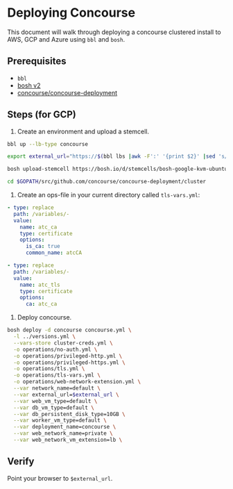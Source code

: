 # Deploying Concourse

This document will walk through deploying a concourse clustered
install to AWS, GCP and Azure using `bbl` and `bosh`.

## Prerequisites

- `bbl`
- [bosh v2](https://bosh.io/docs/cli-v2.html)
- [concourse/concourse-deployment](https://github.com/concourse/concourse-deployment)

## Steps (for GCP)

1. Create an environment and upload a stemcell.

  ```bash
  bbl up --lb-type concourse

  export external_url="https://$(bbl lbs |awk -F':' '{print $2}' |sed 's/ //')"

  bosh upload-stemcell https://bosh.io/d/stemcells/bosh-google-kvm-ubuntu-trusty-go_agent

  cd $GOPATH/src/github.com/concourse/concourse-deployment/cluster
  ```

1. Create an ops-file in your current directory called `tls-vars.yml`:

  ```yml
  - type: replace
    path: /variables/-
    value:
      name: atc_ca
      type: certificate
      options:
        is_ca: true
        common_name: atcCA

  - type: replace
    path: /variables/-
    value:
      name: atc_tls
      type: certificate
      options:
        ca: atc_ca
  ```

1. Deploy concourse.

  ```bash
  bosh deploy -d concourse concourse.yml \
    -l ../versions.yml \
    --vars-store cluster-creds.yml \
    -o operations/no-auth.yml \
    -o operations/privileged-http.yml \
    -o operations/privileged-https.yml \
    -o operations/tls.yml \
    -o operations/tls-vars.yml \
    -o operations/web-network-extension.yml \
    --var network_name=default \
    --var external_url=$external_url \
    --var web_vm_type=default \
    --var db_vm_type=default \
    --var db_persistent_disk_type=10GB \
    --var worker_vm_type=default \
    --var deployment_name=concourse \
    --var web_network_name=private \
    --var web_network_vm_extension=lb \
  ```

## Verify
Point your browser to `$external_url`.
